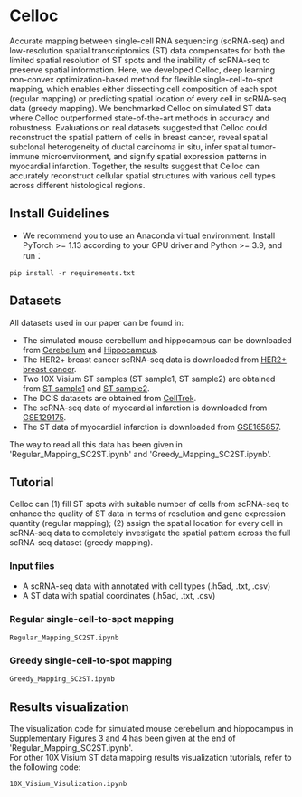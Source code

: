 # Celloc
Accurate mapping between single-cell RNA sequencing (scRNA-seq) and low-resolution spatial transcriptomics (ST) data compensates for both the limited spatial resolution of ST spots and the inability of scRNA-seq to preserve spatial information. Here, we developed Celloc, deep learning non-convex optimization-based method for flexible single-cell-to-spot mapping, which enables either dissecting cell composition of each spot (regular mapping) or predicting spatial location of every cell in scRNA-seq data (greedy mapping). We benchmarked Celloc on simulated ST data where Celloc outperformed state-of-the-art methods in accuracy and robustness. Evaluations on real datasets suggested that Celloc could reconstruct the spatial pattern of cells in breast cancer, reveal spatial subclonal heterogeneity of ductal carcinoma in situ, infer spatial tumor-immune microenvironment, and signify spatial expression patterns in myocardial infarction. Together, the results suggest that Celloc can accurately reconstruct cellular spatial structures with various cell types across different histological regions.
## Install Guidelines
* We recommend you to use an Anaconda virtual environment. Install PyTorch >= 1.13 according to your GPU driver and Python >= 3.9, and run：

```
pip install -r requirements.txt
```
## Datasets
All datasets used in our paper can be found in:
* The simulated mouse cerebellum and hippocampus can be downloaded from [Cerebellum](https://drive.google.com/file/d/1qfz2T8u3HRG4qdZc9qafcO4aCvjA91Rb/view?usp=share_link) and [Hippocampus](https://drive.google.com/file/d/1Jyd14n-ISc5lF65pnJWLhCCgSkpjtbsr/view?usp=share_link).
* The HER2+ breast cancer scRNA-seq data is downloaded from [HER2+ breast cancer](https://drive.google.com/file/d/1G8gK4MxCmRG4JZi588wloMsP8iZlQf_z/view?usp=share_link).
* Two 10X Visium ST samples (ST sample1, ST sample2) are obtained from [ST sample1](https://www.10xgenomics.com/datasets/human-breast-cancer-ductal-carcinoma-in-situ-invasive-carcinoma-ffpe-1-standard-1-3-0) and [ST sample2](https://www.10xgenomics.com/datasets/human-breast-cancer-visium-fresh-frozen-whole-transcriptome-1-standard).
* The DCIS datasets are obtained from [CellTrek](https://github.com/navinlabcode/CellTrek).
* The scRNA-seq data of myocardial infarction is downloaded from [GSE129175](https://www.ncbi.nlm.nih.gov/geo/query/acc.cgi?acc=GSE129175).
* The ST data of myocardial infarction is downloaded from [GSE165857](https://www.ncbi.nlm.nih.gov/geo/query/acc.cgi?acc=GSE165857).

The way to read all this data has been given in 'Regular_Mapping_SC2ST.ipynb' and 'Greedy_Mapping_SC2ST.ipynb'.

## Tutorial
Celloc can (1) fill ST spots with suitable number of cells from scRNA-seq to enhance the quality of ST data in terms of resolution and gene expression quantity (regular mapping); (2) assign the spatial location for every cell in scRNA-seq data to completely investigate the spatial pattern across the full scRNA-seq dataset (greedy mapping).
### Input files
* A scRNA-seq data with annotated with cell types (.h5ad, .txt, .csv)
* A ST data with spatial coordinates (.h5ad, .txt, .csv)

### Regular single-cell-to-spot mapping
  ```
  Regular_Mapping_SC2ST.ipynb
  ```
### Greedy single-cell-to-spot mapping
  ```
  Greedy_Mapping_SC2ST.ipynb
  ```

## Results visualization
The visualization code for simulated mouse cerebellum and hippocampus in Supplementary Figures 3 and 4 has been given at the end of 'Regular_Mapping_SC2ST.ipynb'.  
For other 10X Visium ST data mapping results visualization tutorials, refer to the following code:  
  ```
  10X_Visium_Visulization.ipynb
  ```
